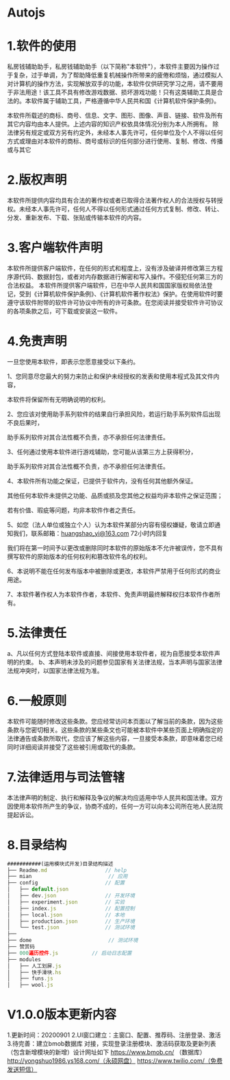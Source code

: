 # Autojs
# 1.软件的使用

私房钱辅助助手，私房钱辅助助手（以下简称"本软件"），本软件主要因为操作过于复杂，过于单调，为了帮助降低重复机械操作所带来的疲倦和烦恼，通过模拟人对计算机的操作方法，实现解放双手的功能，本软件仅供研究学习之用，请不要用于非法用途！该工具不具有修改游戏数据、损坏游戏功能！只有这类辅助工具是合法的。本软件属于辅助工具，严格遵循中华人民共和国《计算机软件保护条例》。

本软件所载述的商标、商号、信息、文字、图形、图像、声音、链接、软件及所有其它内容均由本人提供。上述内容的知识产权依具体情况分别为本人所拥有。 除法律另有规定或双方另有约定外，未经本人事先许可，任何单位及个人不得以任何方式或理由对本软件的商标、商号或标识的任何部分进行使用、复制、修改、传播或与其它

# 2.版权声明

本软件所提供内容均具有合法的著作权或者已取得合法著作权人的合法授权与转授权。未经本人事先许可，任何人不得以任何形式通过任何方式复制、修改、转让、分发、重新发布、下载、张贴或传输本软件的内容。

# 3.客户端软件声明

本软件所提供客户端软件，在任何的形式和程度上，没有涉及破译并修改第三方程序源代码、数据封包，或者对内存数据进行解密和写入操作。不侵犯任何第三方的合法权益。
本软件所提供客户端软件，已在中华人民共和国国家版权局依法登记，受到《计算机软件保护条例》、《计算机软件著作权法》保护。在使用软件时要遵守该软件附带的软件许可协议中所有的许可条款。在您阅读并接受软件许可协议的各项条款之后，可下载或安装这一软件。

# 4.免责声明

一旦您使用本软件，即表示您愿意接受以下条约。

1、您同意尽您最大的努力来防止和保护未经授权的发表和使用本程式及其文件内容，

  本软件将保留所有无明确说明的权利。

2、您应该对使用助手系列软件的结果自行承担风险，若运行助手系列软件后出现不良后果时，

  助手系列软件对其合法性概不负责，亦不承担任何法律责任。

3、任何通过使用本软件进行游戏辅助，您可能从该第三方上获得积分，

  助手系列软件对其合法性概不负责，亦不承担任何法律责任。

4、本软件所有功能之保证，已提供于软件内，没有任何其他额外保证。

  其他任何本软件未提供之功能、品质或损及您其他之权益均非本软件之保证范围；

  若有价值、瑕疵等问题，均非本软件作者之责任。

5、如您（法人单位或独立个人）认为本软件某部分内容有侵权嫌疑，敬请立即通知我们，联系邮箱：huangshao_yi@163.com 72小时内回复

  我们将在第一时间予以更改或删除同时本软件的原始版本不允许被误传，您不具有撰写软件的原始版本的任何权利和篡改软件名的权利。

6、本说明不能在任何发布版本中被删除或更改，本软件严禁用于任何形式的商业用途。

7、本软件著作权人为本软件作者，本软件、免责声明最终解释权归本软件作者所有。

# 5.法律责任

a、凡以任何方式登陆本软件或直接、间接使用本软件者，视为自愿接受本软件声明的约束。
b、本声明未涉及的问题参见国家有关法律法规，当本声明与国家法律法规冲突时，以国家法律法规为准。

# 6.一般原则

本软件可能随时修改这些条款。您应经常访问本页面以了解当前的条款，因为这些条款与您密切相关。这些条款的某些条文也可能被本软件中某些页面上明确指定的法律通告或条款所取代，您应该了解这些内容，一旦接受本条款，即意味着您已经同时详细阅读并接受了这些被引用或取代的条款。

# 7.法律适用与司法管辖

本法律声明的制定、执行和解释及争议的解决均应适用中华人民共和国法律。双方因使用本软件所产生的争议，协商不成的，任何一方可以向本公司所在地人民法院提起诉讼。

# 8.目录结构

```js
###########(运用模块式开发)目录结构描述
├── Readme.md                   // help
├── mian                         // 应用
├── config                      // 配置
│   ├── default.json
│   ├── dev.json                // 开发环境
│   ├── experiment.json         // 实验
│   ├── index.js                // 配置控制
│   ├── local.json              // 本地
│   ├── production.json         // 生产环境
│   └── test.json               // 测试环境
├── 
├── dome                         // 测试环境
├── 赞赏码
├── 000遍历控件.js           // 启动日志配置
├── modules
│   ├── 人工划屏.js
│   ├── 快手滑块.hs
│   ├── funs.js
│   ├── wool.js 
```




# V1.0.0版本更新内容

1.更新时间：20200901
2.UI窗口建立：主窗口、配置、推荐码、注册登录、激活
3.待完善：建立bmob数据库 对接，实现登录注册模块、激活码获取及更新列表（包含新增模块的新增）设计网址如下
https://www.bmob.cn/ （数据库）
http://yongshuo1986.ys168.com/（永硕网盘）
https://www.twilio.com/（免费发送短信）



